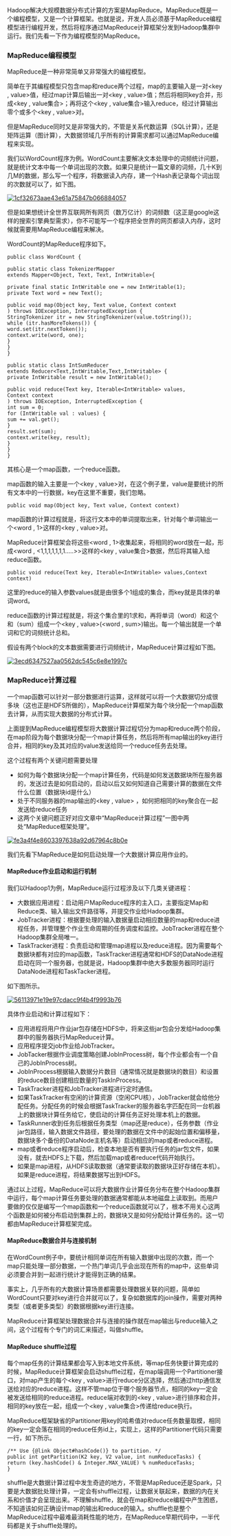 Hadoop解决大规模数据分布式计算的方案是MapReduce。MapReduce既是一个编程模型，又是一个计算框架。也就是说，开发人员必须基于MapReduce编程模型进行编程开发，然后将程序通过MapReduce计算框架分发到Hadoop集群中运行。我们先看一下作为编程模型的MapReduce。

### MapReduce编程模型

MapReduce是一种非常简单又非常强大的编程模型。

简单在于其编程模型只包含map和reduce两个过程，map的主要输入是一对<key , value>值，经过map计算后输出一对<key , value>值；然后将相同key合并，形成<key , value集合>；再将这个<key , value集合>输入reduce，经过计算输出零个或多个<key , value>对。

但是MapReduce同时又是非常强大的，不管是关系代数运算（SQL计算），还是矩阵运算（图计算），大数据领域几乎所有的计算需求都可以通过MapReduce编程来实现。

我们以WordCount程序为例。WordCount主要解决文本处理中的词频统计问题，就是统计文本中每一个单词出现的次数。如果只是统计一篇文章的词频，几十K到几M的数据，那么写一个程序，将数据读入内存，建一个Hash表记录每个词出现的次数就可以了，如下图。

[![1cf32673aae43e61a75847b066884057](https://github.com/wangzhiwubigdata/God-Of-BigData/raw/master/Hadoop/MapReduce%E7%BC%96%E7%A8%8B%E6%A8%A1%E5%9E%8B%E5%92%8C%E8%AE%A1%E7%AE%97%E6%A1%86%E6%9E%B6%E6%9E%B6%E6%9E%84%E5%8E%9F%E7%90%86.resources/9BC09734-6728-4F29-A798-AE7684F1C04E.png)](https://github.com/wangzhiwubigdata/God-Of-BigData/blob/master/Hadoop/MapReduce编程模型和计算框架架构原理.resources/9BC09734-6728-4F29-A798-AE7684F1C04E.png)

但是如果想统计全世界互联网所有网页（数万亿计）的词频数（这正是google这样的搜索引擎典型需求），你不可能写一个程序把全世界的网页都读入内存，这时候就需要用MapReduce编程来解决。

WordCount的MapReduce程序如下。

```
public class WordCount {

public static class TokenizerMapper
extends Mapper<Object, Text, Text, IntWritable>{

private final static IntWritable one = new IntWritable(1);
private Text word = new Text();

public void map(Object key, Text value, Context context
) throws IOException, InterruptedException {
StringTokenizer itr = new StringTokenizer(value.toString());
while (itr.hasMoreTokens()) {
word.set(itr.nextToken());
context.write(word, one);
}
}
}

public static class IntSumReducer
extends Reducer<Text,IntWritable,Text,IntWritable> {
private IntWritable result = new IntWritable();

public void reduce(Text key, Iterable<IntWritable> values,
Context context
) throws IOException, InterruptedException {
int sum = 0;
for (IntWritable val : values) {
sum += val.get();
}
result.set(sum);
context.write(key, result);
}
}
}
```

其核心是一个map函数，一个reduce函数。

map函数的输入主要是一个<key , value>对，在这个例子里，value是要统计的所有文本中的一行数据，key在这里不重要，我们忽略。

```
public void map(Object key, Text value, Context context)
```

map函数的计算过程就是，将这行文本中的单词提取出来，针对每个单词输出一个<word , 1>这样的<key , value>对。

MapReduce计算框架会将这些<word , 1>收集起来，将相同的word放在一起，形成<word , <1,1,1,1,1,1,1.....>>这样的<key , value集合>数据，然后将其输入给reduce函数。

```
public void reduce(Text key, Iterable<IntWritable> values,Context context)
```

这里的reduce的输入参数values就是由很多个1组成的集合，而key就是具体的单词word。

reduce函数的计算过程就是，将这个集合里的1求和，再将单词（word）和这个和（sum）组成一个<key , value>(<word , sum>)输出。每一个输出就是一个单词和它的词频统计总和。

假设有两个block的文本数据需要进行词频统计，MapReduce计算过程如下图。

[![3ecd6347527aa0562dc545c6e8e1997c](https://github.com/wangzhiwubigdata/God-Of-BigData/raw/master/Hadoop/MapReduce%E7%BC%96%E7%A8%8B%E6%A8%A1%E5%9E%8B%E5%92%8C%E8%AE%A1%E7%AE%97%E6%A1%86%E6%9E%B6%E6%9E%B6%E6%9E%84%E5%8E%9F%E7%90%86.resources/80C38BAC-B7B6-413A-9504-44AF99C5FB27.png)](https://github.com/wangzhiwubigdata/God-Of-BigData/blob/master/Hadoop/MapReduce编程模型和计算框架架构原理.resources/80C38BAC-B7B6-413A-9504-44AF99C5FB27.png)

### MapReduce计算过程

一个map函数可以针对一部分数据进行运算，这样就可以将一个大数据切分成很多块（这也正是HDFS所做的），MapReduce计算框架为每个块分配一个map函数去计算，从而实现大数据的分布式计算。

上面提到MapReduce编程模型将大数据计算过程切分为map和reduce两个阶段，在map阶段为每个数据块分配一个map计算任务，然后将所有map输出的key进行合并，相同的key及其对应的value发送给同一个reduce任务去处理。

这个过程有两个关键问题需要处理

- 如何为每个数据块分配一个map计算任务，代码是如何发送数据块所在服务器的，发送过去是如何启动的，启动以后又如何知道自己需要计算的数据在文件什么位置（数据块id是什么）
- 处于不同服务器的map输出的<key , value> ，如何把相同的key聚合在一起发送给reduce任务
- 这两个关键问题正好对应文章中“MapReduce计算过程”一图中两处“MapReduce框架处理”。

[![fe3a4f4e8603397638a92d67964c8b0e](https://github.com/wangzhiwubigdata/God-Of-BigData/raw/master/Hadoop/MapReduce%E7%BC%96%E7%A8%8B%E6%A8%A1%E5%9E%8B%E5%92%8C%E8%AE%A1%E7%AE%97%E6%A1%86%E6%9E%B6%E6%9E%B6%E6%9E%84%E5%8E%9F%E7%90%86.resources/0EAF1DCB-D641-4F33-A093-41B6AFE34EE2.png)](https://github.com/wangzhiwubigdata/God-Of-BigData/blob/master/Hadoop/MapReduce编程模型和计算框架架构原理.resources/0EAF1DCB-D641-4F33-A093-41B6AFE34EE2.png)

我们先看下MapReduce是如何启动处理一个大数据计算应用作业的。

#### MapReduce作业启动和运行机制

我们以Hadoop1为例，MapReduce运行过程涉及以下几类关键进程：

- 大数据应用进程：启动用户MapReduce程序的主入口，主要指定Map和Reduce类、输入输出文件路径等，并提交作业给Hadoop集群。
- JobTracker进程：根据要处理的输入数据量启动相应数量的map和reduce进程任务，并管理整个作业生命周期的任务调度和监控。JobTracker进程在整个Hadoop集群全局唯一。
- TaskTracker进程：负责启动和管理map进程以及reduce进程。因为需要每个数据块都有对应的map函数，TaskTracker进程通常和HDFS的DataNode进程启动在同一个服务器，也就是说，Hadoop集群中绝大多数服务器同时运行DataNode进程和TaskTacker进程。

如下图所示。

[![56113971e19e97cdacc9f4b4f9993b76](https://github.com/wangzhiwubigdata/God-Of-BigData/raw/master/Hadoop/MapReduce%E7%BC%96%E7%A8%8B%E6%A8%A1%E5%9E%8B%E5%92%8C%E8%AE%A1%E7%AE%97%E6%A1%86%E6%9E%B6%E6%9E%B6%E6%9E%84%E5%8E%9F%E7%90%86.resources/011912DD-397C-4C64-B978-F932E333E232.png)](https://github.com/wangzhiwubigdata/God-Of-BigData/blob/master/Hadoop/MapReduce编程模型和计算框架架构原理.resources/011912DD-397C-4C64-B978-F932E333E232.png)

具体作业启动和计算过程如下：

- 应用进程将用户作业jar包存储在HDFS中，将来这些jar包会分发给Hadoop集群中的服务器执行MapReduce计算。
- 应用程序提交job作业给JobTracker。
- JobTacker根据作业调度策略创建JobInProcess树，每个作业都会有一个自己的JobInProcess树。
- JobInProcess根据输入数据分片数目（通常情况就是数据块的数目）和设置的reduce数目创建相应数量的TaskInProcess。
- TaskTracker进程和JobTracker进程进行定时通信。
- 如果TaskTracker有空闲的计算资源（空闲CPU核），JobTracker就会给他分配任务。分配任务的时候会根据TaskTracker的服务器名字匹配在同一台机器上的数据块计算任务给它，使启动的计算任务正好处理本机上的数据。
- TaskRunner收到任务后根据任务类型（map还是reduce），任务参数（作业jar包路径，输入数据文件路径，要处理的数据在文件中的起始位置和偏移量，数据块多个备份的DataNode主机名等）启动相应的map或者reduce进程。
- map或者reduce程序启动后，检查本地是否有要执行任务的jar包文件，如果没有，就去HDFS上下载，然后加载map或者reduce代码开始执行。
- 如果是map进程，从HDFS读取数据（通常要读取的数据块正好存储在本机）。如果是reduce进程，将结果数据写出到HDFS。

通过以上过程，MapReduce可以将大数据作业计算任务分布在整个Hadoop集群中运行，每个map计算任务要处理的数据通常都能从本地磁盘上读取到。而用户要做的仅仅是编写一个map函数和一个reduce函数就可以了，根本不用关心这两个函数是如何被分布启动到集群上的，数据块又是如何分配给计算任务的。这一切都由MapReduce计算框架完成。

#### MapReduce数据合并与连接机制

在WordCount例子中，要统计相同单词在所有输入数据中出现的次数，而一个map只能处理一部分数据，一个热门单词几乎会出现在所有的map中，这些单词必须要合并到一起进行统计才能得到正确的结果。

事实上，几乎所有的大数据计算场景都需要处理数据关联的问题，简单如WordCount只要对key进行合并就可以了，复杂如数据库的join操作，需要对两种类型（或者更多类型）的数据根据key进行连接。

MapReduce计算框架处理数据合并与连接的操作就在map输出与reduce输入之间，这个过程有个专门的词汇来描述，叫做shuffle。

#### MapReduce shuffle过程

每个map任务的计算结果都会写入到本地文件系统，等map任务快要计算完成的时候，MapReduce计算框架会启动shuffle过程，在map端调用一个Partitioner接口，对map产生的每个<key , value>进行reduce分区选择，然后通过http通信发送给对应的reduce进程。这样不管map位于哪个服务器节点，相同的key一定会被发送给相同的reduce进程。reduce端对收到的<key , value>进行排序和合并，相同的key放在一起，组成一个<key , value集合>传递给reduce执行。

MapReduce框架缺省的Partitioner用key的哈希值对reduce任务数量取模，相同的key一定会落在相同的reduce任务id上，实现上，这样的Partitioner代码只需要一行，如下所示。

```
/** Use {@link Object#hashCode()} to partition. */ 
public int getPartition(K2 key, V2 value, int numReduceTasks) { 
return (key.hashCode() & Integer.MAX_VALUE) % numReduceTasks; 
}
```

shuffle是大数据计算过程中发生奇迹的地方，不管是MapReduce还是Spark，只要是大数据批处理计算，一定会有shuffle过程，让数据关联起来，数据的内在关系和价值才会呈现出来。不理解shuffle，就会在map和reduce编程中产生困惑，不知道该如何正确设计map的输出和reduce的输入。shuffle也是整个MapReduce过程中最难最消耗性能的地方，在MapReduce早期代码中，一半代码都是关于shuffle处理的。